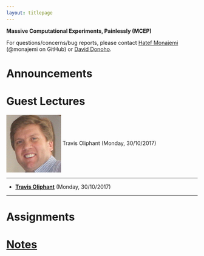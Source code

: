 ```yaml
---
layout: titlepage
---
```


**Massive Computational Experiments, Painlessly (MCEP)**

For questions/concerns/bug reports, please contact [Hatef Monajemi](http://web.stanford.edu/~monajemi/) (@monajemi on GitHub) or [David Donoho](https://profiles.stanford.edu/david-donoho).


# [](#announcements)Announcements

# [](#guest_lectures) Guest Lectures

<div class="speakerphoto"><img style="vertical-align:middle" src="assets/img/travis_oliphant.jpg">
<span> Travis Oliphant (Monday, 30/10/2017) </span>
</div>

---
* [**Travis Oliphant**](travis_lecture) (Monday, 30/10/2017) 
---

# [](#hw)Assignments

# [Notes](notes)





